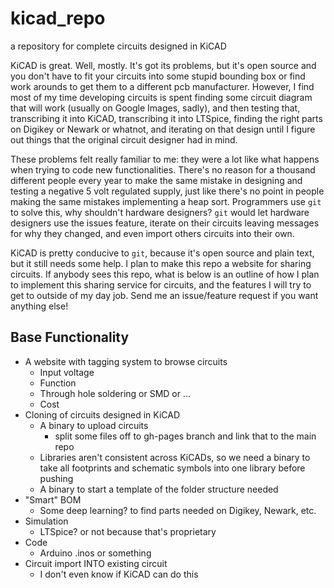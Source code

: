 # kicad_repo

a repository for complete circuits designed in KiCAD

KiCAD is great.  Well, mostly. It's got its problems, but it's open source and
you don't have to fit your circuits into some stupid bounding box or find work
arounds to get them to a different pcb manufacturer.  However, I find most of
my time developing circuits is spent finding some circuit diagram that will
work (usually on Google Images, sadly), and then testing that, transcribing it
into KiCAD, transcribing it into LTSpice, finding the right parts on Digikey or
Newark or whatnot, and iterating on that design until I figure out things that
the original circuit designer had in mind.

These problems felt really familiar to me: they were a lot like what happens
when trying to code new functionalities.  There's no reason for a thousand
different people every year to make the same mistake in designing and testing a
negative 5 volt regulated supply, just like there's no point in people making
the same mistakes implementing a heap sort.  Programmers use ``git`` to solve
this, why shouldn't hardware designers?  ``git`` would let hardware designers
use the issues feature, iterate on their circuits leaving messages for why they
changed, and even import others circuits into their own.

KiCAD is pretty conducive to ``git``, because it's open source and plain text,
but it still needs some help. I plan to make this repo a website for sharing
circuits.  If anybody sees this repo, what is below is an outline of how I plan
to implement this sharing service for circuits, and the features I will try to
get to outside of my day job.  Send me an issue/feature request if you want
anything else!

## Base Functionality

- A website with tagging system to browse circuits
  - Input voltage
  - Function
  - Through hole soldering or SMD or ...
  - Cost
- Cloning of circuits designed in KiCAD
  - A binary to upload circuits
    - split some files off to gh-pages branch and link that to the main repo
  - Libraries aren't consistent across KiCADs, so we need a binary to take all footprints and schematic symbols into one library before pushing
  - A binary to start a template of the folder structure needed
- "Smart" BOM
  - Some deep learning? to find parts needed on Digikey, Newark, etc.
- Simulation
  - LTSpice? or not because that's proprietary
- Code
  - Arduino .inos or something
- Circuit import INTO existing circuit
  - I don't even know if KiCAD can do this
